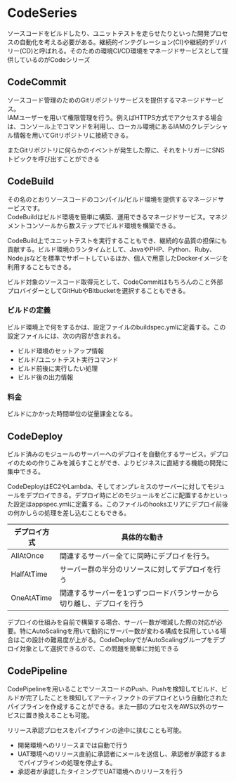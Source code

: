 # CodeSeries
ソースコードをビルドしたり、ユニットテストを走らせたりといった開発プロセスの自動化を考える必要がある。継続的インテグレーション(CI)や継続的デリバリー(CD)と呼ばれる。そのための環境CI/CD環境をマネージドサービスとして提供しているのがCodeシリーズ  

## CodeCommit  
ソースコード管理のためのGitリポジトリサービスを提供するマネージドサービス。  
IAMユーザーを用いて権限管理を行う。例えばHTTPS方式でアクセスする場合は、コンソール上でコマンドを利用し、ローカル環境にあるIAMのクレデンシャル情報を用いてGitリポジトリに接続できる。  
  
またGitリポジトリに何らかのイベントが発生した際に、それをトリガーにSNSトピックを呼び出すことができる  
  
## CodeBuild  
その名のとおりソースコードのコンパイル/ビルド環境を提供するマネージドサービスです。  
CodeBuildはビルド環境を簡単に構築、運用できるマネージドサービス。マネジメントコンソールから数ステップでビルド環境を構築できる。  
  
CodeBuild上でユニットテストを実行することもでき、継続的な品質の担保にも貢献する。ビルド環境のランタイムとして、JavaやPHP、Python、Ruby、Node.jsなどを標準でサポートしているほか、個人で用意したDockerイメージを利用することもできる。  
  
ビルド対象のソースコード取得元として、CodeCommitはもちろんのこと外部プロバイダーとしてGitHubやBitbucketを選択することもできる。　

### ビルドの定義  
ビルド環境上で何をするかは、設定ファイルのbuildspec.ymlに定義する。この設定ファイルには、次の内容が含まれる。  

- ビルド環境のセットアップ情報  
- ビルド/ユニットテスト実行コマンド
- ビルド前後に実行したい処理  
- ビルド後の出力情報  

### 料金
ビルドにかかった時間単位の従量課金となる。
  
## CodeDeploy  
ビルド済みのモジュールのサーバーへのデプロイを自動化するサービス。デプロイのための作りこみを減らすことができ、よりビジネスに直結する機能の開発に集中できる。  
  
CodeDeployはEC2やLambda、そしてオンプレミスのサーバーに対してモジュールをデプロイできる。デプロイ時にどのモジュールをどこに配置するかといった設定はappspec.ymlに定義する。このファイルのhooksエリアにデプロイ前後の何かしらの処理を差し込むこともできる。  

|   デプロイ方式  |  具体的な動き  |
|  ----  |  ----  |
|  AllAtOnce  |  関連するサーバー全てに同時にデプロイを行う。  |
|  HalfAtTime  |  サーバー群の半分のリソースに対してデプロイを行う  |
|  OneAtATime  |  関連するサーバーを1つずつロードバランサーから切り離し、デプロイを行う  |  
  
  
デプロイの仕組みを自前で構築する場合、サーバー数が増減した際の対応が必要。特にAutoScalingを用いて動的にサーバー数が変わる構成を採用している場合はこの設計の難易度が上がる。CodeDeployでがAutoScalingグループをデプロイ対象として選択できるので、この問題を簡単に対処できる  

## CodePipeline  
CodePipelineを用いることでソースコードのPush、Pushを検知してビルド、ビルドが完了したことを検知してアーティファクトのデプロイという自動化されたパイプラインを作成することができる。また一部のプロセスをAWS以外のサービスに置き換えることも可能。  
  
リリース承認プロセスをパイプラインの途中に挟むことも可能。  
- 開発環境へのリリースまでは自動で行う  
- UAT環境へのリリース直前に承認者にメールを送信し、承認者が承認するまでパイプラインの処理を停止する。  
- 承認者が承認したタイミングでUAT環境へのリリースを行う